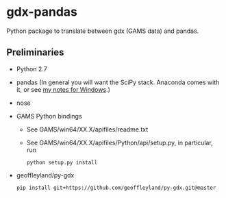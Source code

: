 gdx-pandas
==========

Python package to translate between gdx (GAMS data) and pandas.

## Preliminaries

- Python 2.7
- pandas (In general you will want the SciPy stack. Anaconda comes with it, or see [my notes for Windows](http://elainethale.wordpress.com/programming-notes/python-environment-set-up/).)
- nose
- GAMS Python bindings
    - See GAMS/win64/XX.X/apifiles/readme.txt
    - See GAMS/win64/XX.X/apifiles/Python/api/setup.py, in particular, run
        
        ```
        python setup.py install
        ```
        
- geoffleyland/py-gdx

    ```
    pip install git+https://github.com/geoffleyland/py-gdx.git@master
    ```
